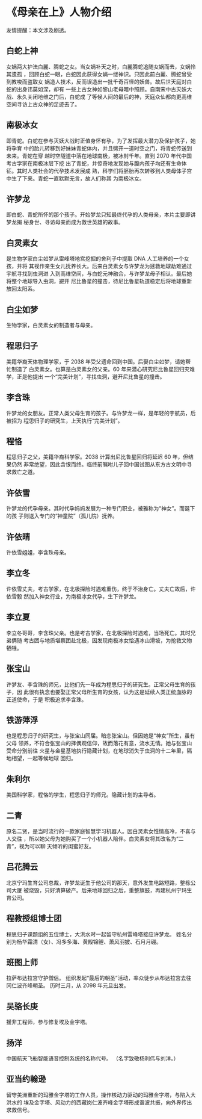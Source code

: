 # 《母亲在上》人物介绍

友情提醒：本文涉及剧透。

## 白蛇上神

女娲两大护法白麗、腾蛇之女。当女娲补天之时，白麗腾蛇追随女娲而去，女娲怜其遗孤
，回顾白蛇一眼，白蛇因此获得女娲一缕神识。只因此前白麗、腾蛇曾受到教唆而盗取女
娲造人技术，反而误造出一批千奇百怪的妖兽。故后世天庭对白蛇的出身讳莫如深，却有
一些上古女神如黎山老母暗中照顾。自南宋中古灭妖大战、永久关闭地维之门后，白蛇成
了等候人间的最后的神，天庭众仙都向更高维空间寻访上古众神的足迹去了。

## 南极冰女

即青蛇。白蛇在参与灭妖大战时正值身怀有孕，为了发挥最大潜力及保护孩子，她将孕育
中的胎儿转移到好妹妹青蛇体内，并且劈开一道时空之门，将青蛇传送到未来。青蛇在穿
越时空隧道中落在地球南极，被冰封千年。直到 2070 年代中国考古学家在南极冰层下挖
出了青蛇，并惊奇地发现她与腹内孩子均还有生命体征。其时人类社会的代孕技术发展成
熟，科学们将胚胎再次转移到人类母体子宫中生了下来。青蛇一直默默无言，故人们称其
为南极冰女。

## 许梦龙

即白蛇、青蛇所怀的那个孩子。开始梦龙只知最终代孕的人类母亲，本片主要即讲梦龙揭
秘身世、寻访母亲而成为救世英雄的故事。

## 白灵素女

是生物学家白尘如梦从雷峰塔地宫挖掘的舍利子中提取 DNA 人工培养的一个女孩，并将
其视作亲生女儿抚养长大。后来白灵素女与许梦龙为拯救地球劫难通过宇航寻找到虫洞进
入到高维空间，与白蛇元神融合，与许梦龙母子相认。最后她将整个地球导入虫洞，避开
尼比鲁星的撞击，待尼比鲁星轨道稳定后将地球重新放回太阳系。

## 白尘如梦

生物学家，白灵素女的制造者与母亲。

## 程思归子

美籍华裔天体物理学家，于 2038 年受父遗命回到中国。后娶白尘如梦，请她帮忙制造了
白灵素女。也算是白灵素女的父亲。60 年来潜心研究尼比鲁星回归灾难学，正是他提出
一个“完美计划”，寻找虫洞，避开尼比鲁星的撞击。

## 李含珠

许梦龙的女朋友。正常人类父母生育的孩子。与许梦龙一样，是年轻的宇航员，后被招为
程思归子的研究生，上天执行“完美计划”。

## 程恪

程思归子之父，美籍华裔科学家。2038 计算出尼比鲁星回归将延迟 60 年，但结果仍然
非常绝望，因此含恨而终。临终前嘱咐儿子回中国试图从东方古文明中寻求救亡之道。

## 许依雪

许梦龙的代孕母亲。其时代孕妈妈发展为一种专门职业，被雅称为“神女”。而诞下的孩
子则送入专门的“神童院”（孤儿院）抚养。

## 许依晴

许依雪姐姐，李含珠母亲。

## 李立冬

许依雪丈夫，考古学家，在北极探险时遇难重伤，终于不治身亡。丈夫亡故后，许依雪毅
然加入神女行业，为南极冰女代孕，生下许梦龙。

## 李立夏

李立冬哥哥，李含珠父亲。也是考古学家，在北极探险时遇难，当场死亡。其时兄弟俩随
考古团与地质堪察团赴北极，因发现南极冰女恰遇冰山滑坡，为抢救文物牺牲。

## 张宝山

许梦友、李含珠的师兄，比他们先一年成为程思归子的研究生。正常父母生育的孩子，因
此很有执念也要娶正常父母所生育的女孩，认为这是延续人类正统血脉的正道使命，于是
积极追求李含珠。

## 铁游萍浮

也是程思归子的研究生，与张宝山同届。暗恋张宝山。但因她是“神女”所生，虽有父母
领养，不符合张宝山的择偶观信仰，故而落花有意，流水无情。她与张宝山受命分别前往
火星与金星基地执行隐藏计划，在地球消失于虫洞的十二年里，隔地相望，一起等候地球
回归。

## 朱利尔

美国科学家，程恪的学生，程思归子的师兄。隐藏计划的主导者。

## 二青

原名二贤，是当时流行的一款家庭智慧学习机器人。因白灵素女性情高冷，不喜与人交往
，所以她父母为她购买了一个小机器人陪伴。白灵素女将其改名为“二青”，视为可以聊
天倾听的闺蜜好友。

## 吕花腾云

北京宁玛生育公司总裁，许梦龙诞生于他公司的那天，意外发生电路短路，整栋公司大厦
被烧毁，只好清算破产。后来地球回归之后，重整旗鼓，再建杭州宁玛生育公司。

## 程教授组博士团

程思归子课题组的五位博士，大洪水时一起留守杭州雷峰塔接应许梦龙。
姓名分别为杨华霜清（女）、冯多多海、黄殿锦鲤、萧风羽披、石月月硼。

## 班图上师

拉萨布达拉宫守护僧侣。
组织发起“最后的朝圣”活动，率众徒步从布达拉宫去往冈仁波齐峰朝圣。
历时三月，从 2098 年元旦出发。

## 吴骆长庚

援非工程师，参与修复埃及金字塔。

## 扬洋

中国航天飞船智能语音控制系统的名称代号。
（名字致敬杨利伟与刘洋。）

## 亚当约翰逊

留守美洲重新的玛雅金字塔的工作人员，操作核动力驱动的玛雅金字塔，与陷入大洪水的
埃及金字塔、风动力的西藏岗仁波齐峰金字塔形成谐波共振，向外界传出求救信号。
